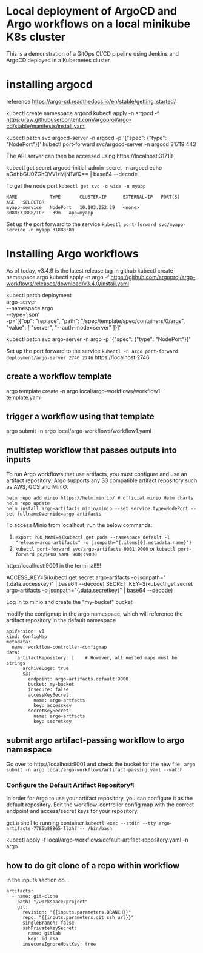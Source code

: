 # Local deployment of ArgoCD and Argo workflows on a local minikube K8s cluster

This is a demonstration of a GitOps CI/CD pipeline using Jenkins and ArgoCD deployed in a Kubernetes cluster


# installing argocd 
reference
https://argo-cd.readthedocs.io/en/stable/getting_started/

kubectl create namespace argocd
kubectl apply -n argocd -f https://raw.githubusercontent.com/argoproj/argo-cd/stable/manifests/install.yaml


kubectl patch svc argocd-server -n argocd -p '{"spec": {"type": "NodePort"}}'
kubectl port-forward svc/argocd-server -n argocd 31719:443

The API server can then be accessed using https://localhost:31719


kubectl get secret argocd-initial-admin-secret -n argocd
echo aGdhbGU0ZGhQVVIzMjN1WQ== | base64 --decode

To get the node port
```kubectl get svc -o wide -n myapp```
```
NAME            TYPE       CLUSTER-IP      EXTERNAL-IP   PORT(S)          AGE   SELECTOR
myapp-service   NodePort   10.103.252.29   <none>        8080:31888/TCP   39m   app=myapp
```

Set up the port forward to the service
```kubectl port-forward svc/myapp-service -n myapp 31888:80```



# Installing Argo workflows
As of today, v3.4.9 is the latest release tag in github
kubectl create namespace argo
kubectl apply -n argo -f https://github.com/argoproj/argo-workflows/releases/download/v3.4.0/install.yaml


kubectl patch deployment \
  argo-server \
  --namespace argo \
  --type='json' \
  -p='[{"op": "replace", "path": "/spec/template/spec/containers/0/args", "value": [
  "server",
  "--auth-mode=server"
]}]'

kubectl patch svc argo-server -n argo -p '{"spec": {"type": "NodePort"}}'

Set up the port forward to the service
```kubectl -n argo port-forward deployment/argo-server 2746:2746```
https://localhost:2746

## create a workflow template 
argo template create -n argo local/argo-workflows/workflow1-template.yaml 

## trigger a workflow using that template
argo submit -n argo local/argo-workflows/workflow1.yaml 

## multistep workflow that passes outputs into inputs
To run Argo workflows that use artifacts, you must configure and use an artifact repository. Argo supports any S3 compatible artifact repository such as AWS, GCS and MinIO. 
```
helm repo add minio https://helm.min.io/ # official minio Helm charts
helm repo update
helm install argo-artifacts minio/minio --set service.type=NodePort --set fullnameOverride=argo-artifacts

```
To access Minio from localhost, run the below commands:

  1. ```export POD_NAME=$(kubectl get pods --namespace default -l "release=argo-artifacts" -o jsonpath="{.items[0].metadata.name}")```
  2. ```kubectl port-forward svc/argo-artifacts 9001:9000``` or ```kubectl port-forward po/$POD_NAME 9001:9000```

http://localhost:9001 in the terminal!!!!

ACCESS_KEY=$(kubectl get secret argo-artifacts -o jsonpath="{.data.accesskey}" | base64 --decode)
SECRET_KEY=$(kubectl get secret argo-artifacts -o jsonpath="{.data.secretkey}" | base64 --decode)

Log in to minio and create the "my-bucket" bucket

modify the configmap in the argo namespace, which will reference the artifact repository in the default namespace

```
apiVersion: v1
kind: ConfigMap
metadata:
  name: workflow-controller-configmap
data:
    artifactRepository: |    # However, all nested maps must be strings
      archiveLogs: true
      s3:
        endpoint: argo-artifacts.default:9000
        bucket: my-bucket
        insecure: false
        accessKeySecret:
          name: argo-artfacts
          key: accesskey
        secretKeySecret:
          name: argo-artfacts
          key: secretkey

```

## submit argo artifact-passing workflow to argo namespace
Go over to http://localhost:9001 and check the bucket for the new file
``` argo submit -n argo local/argo-workflows/artifact-passing.yaml --watch```


### Configure the Default Artifact Repository¶

In order for Argo to use your artifact repository, you can configure it as the default repository. Edit the workflow-controller config map with the correct endpoint and access/secret keys for your repository. 

get a shell to running container
```kubectl exec --stdin --tty argo-artifacts-7785b88865-llzh7 -- /bin/bash```

kubectl apply -f local/argo-workflows/default-artifact-repository.yaml -n argo

## how to do git clone of a repo within workflow
in the inputs section do...
```
artifacts:
  - name: git-clone
    path: "/workspace/project"
    git:
      revision: "{{inputs.parameters.BRANCH}}"
      repo: "{{inputs.parameters.git_ssh_url}}"
      singleBranch: false
      sshPrivateKeySecret:
        name: gitlab
        key: id_rsa
      insecureIgnoreHostKey: true
```

